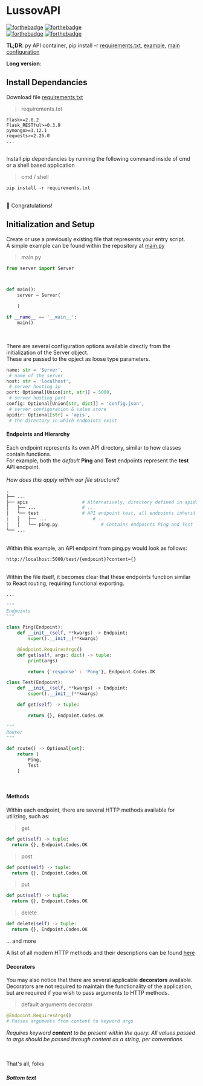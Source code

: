 # LussovAPI 
[![forthebadge](https://forthebadge.com/images/badges/built-with-grammas-recipe.svg)](https://forthebadge.com) 
[![forthebadge](https://forthebadge.com/images/badges/built-by-developers.svg)](https://forthebadge.com) <br>
[![forthebadge](https://forthebadge.com/images/badges/as-seen-on-tv.svg)](https://forthebadge.com)
[![forthebadge](https://forthebadge.com/images/badges/kinda-sfw.svg)](https://forthebadge.com) <br>

**TL;DR**: py API container, pip install -r [requirements.txt](./requirements.txt), [example](./apis/test/ping.py), [main configuration](./main.py)

**Long version**:

## Install Dependancies

Download file [requirements.txt](./requirements.txt) <br>

> requirements.txt
```
Flask>=2.0.2
Flask_RESTful>=0.3.9
pymongo>=3.12.1
requests>=2.26.0
...
```
<br>
Install pip dependancies by running the following command inside of cmd or a shell based application <br>

> cmd / shell
```
pip install -r requirements.txt
```
<br>
🎉 Congratulations!

## Initialization and Setup

Create or use a previously existing file that represents your entry script. <br>
A simple example can be found within the repository at [main.py](./main.py)

> main.py
``` python
from server import Server



def main():
    server = Server(

    )

if __name__ == '__main__':
    main()
``` 
<br>

There are several configuration options available directly from the initialization of the Server object. <br>
These are passed to the opject as loose type parameters. <br>

``` python
name: str = 'Server', 
 # name of the server
host: str = 'localhost', 
 # server hosting ip
port: Optional[Union[int, str]] = 5000,
 # server hosting port
config: Optional[Union[str, dict]] = 'config.json', 
 # server configuration & value store
apidir: Optional[str] = 'apis',
 # the directory in which endpoints exist
```

#### Endpoints and Hierarchy

Each endpoint represents its own API directory, similar to how classes contain functions. <br>
For example, both the *default* **Ping** and **Test** endpoints represent the **test** API endpoint. <br><br>
*How does this apply within our file structure?*

``` python
.
├── ...
├── apis                    # Alternatively, directory defined in apidir
│   ├── ...                 # ...
│   └── test                # API endpoint test, all endpoints inherit prefix
|   │   ├── ...                 # ...
|   │   └── ping.py                # Contains endpoints Ping and Test
└── ...
```
<br>
Within this example, an API endpoint from ping.py would look as follows:

```
http://localhost:5000/test/{endpoint}?content={}
```
<br>
Within the file itself, it becomes clear that these endpoints function similar to React routing, requiring functional exporting.

``` python
...

""" 
Endpoints
"""

class Ping(Endpoint):
    def __init__(self, **kwargs) -> Endpoint:
        super().__init__(**kwargs)

    @Endpoint.RequiresArgs()
    def get(self, args: dict) -> tuple:
        print(args)

        return {'response' : 'Pong'}, Endpoint.Codes.OK

class Test(Endpoint):
    def __init__(self, **kwargs) -> Endpoint:
        super().__init__(**kwargs)

    def get(self) -> tuple:

        return {}, Endpoint.Codes.OK

"""
Router
"""

def route() -> Optional[set]:
    return [
        Ping,
        Test
    ]
```
<br>

#### Methods <br>

Within each endpoint, there are several HTTP methods available for utilizing, such as:
> get
``` python
def get(self) -> tuple:
  return {}, Endpoint.Codes.OK
```
> post
``` python
def post(self) -> tuple:
  return {}, Endpoint.Codes.OK
```
> put
``` python
def put(self) -> tuple:
  return {}, Endpoint.Codes.OK
```
> delete
``` python
def delete(self) -> tuple:
  return {}, Endpoint.Codes.OK
```
... and more <br>

A list of all modern HTTP methods and their descriptions can be found [here](https://developer.mozilla.org/en-US/docs/Web/HTTP/Methods)<br>

#### Decorators <br>

You may also notice that there are several applicable **decorators** available.<br>
Decorators are not required to maintain the functionality of the application, but are required if you wish to pass arguments to HTTP methods.<br>

> default arguments decorator
``` python
@Endpoint.RequiresArgs()
# Passes arguments from content to keyword args
```
*Requires keyword **content** to be present within the query. All values passed to args should be passed through content as a string, per conventions.*
<br>





<br><br>
That's all, folks
##### Bottom text
